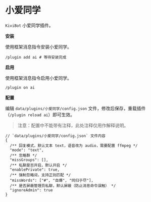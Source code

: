 # 小爱同学

`KiviBot` 小爱同学插件。

**安装**

使用框架消息指令安装小爱同学。

```shell
/plugin add ai # 等待安装完成
```

**启用**

使用框架消息指令启用小爱同学。

```shell
/plugin on ai
```

**配置**

编辑 `data/plugins/小爱同学/config.json` 文件，修改后保存，重载插件（`/plugin reload ai`）即可生效。

> 注意：配置中不能带有注释，此处注释仅用作解释说明。

```jsonc
// `data/plugins/小爱同学/config.json` 文件内容
{
  /** 回复模式，默认文本 text，语音改为 audio，需要配置 ffmpeg */
  "mode": "text",
  /** 忽略群 */
  "missGroups": [],
  /** 私聊是否开启，默认开启 */
  "enablePrivate": true,
  /** 强制忽略词，支持正则匹配 */
  "missWords": ["#", "自爆", "同归于尽"],
  /** 是否屏蔽管理员私聊，默认屏蔽（防止消息命令误触） */
  "ignoreAdmin": true
}
```
